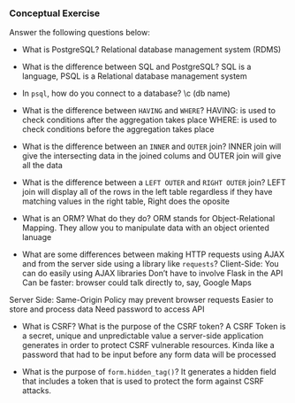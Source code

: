### Conceptual Exercise

Answer the following questions below:

- What is PostgreSQL?
Relational database management system (RDMS)

- What is the difference between SQL and PostgreSQL?
SQL is a language, PSQL is a Relational database management system

- In `psql`, how do you connect to a database?
\c (db name)

- What is the difference between `HAVING` and `WHERE`?
HAVING: is used to check conditions after the aggregation takes place
WHERE: is used to check conditions before the aggregation takes place

- What is the difference between an `INNER` and `OUTER` join?
INNER join will give the intersecting data in the joined colums and OUTER join will give all the data

- What is the difference between a `LEFT OUTER` and `RIGHT OUTER` join?
LEFT join will display all of the rows in the left table regardless if they have matching values in the right table, Right does the oposite 

- What is an ORM? What do they do?
ORM stands for Object-Relational Mapping. They allow you to manipulate data with an object oriented lanuage 

- What are some differences between making HTTP requests using AJAX 
  and from the server side using a library like `requests`?
Client-Side:
You can do easily using AJAX libraries
Don’t have to involve Flask in the API
Can be faster: browser could talk directly to, say, Google Maps

Server Side: 
Same-Origin Policy may prevent browser requests
Easier to store and process data
Need password to access API

- What is CSRF? What is the purpose of the CSRF token?
A CSRF Token is a secret, unique and unpredictable value a server-side application generates in order to protect CSRF vulnerable resources. Kinda like a password that had to be input before any form data will be processed

- What is the purpose of `form.hidden_tag()`?
It generates a hidden field that includes a token that is used to protect the form against CSRF attacks.